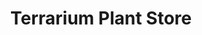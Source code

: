 ---
title: "Terrarium Plant Store"
url: /johnson-city/terrarium-plant-store/
shop: Garten-Center
---